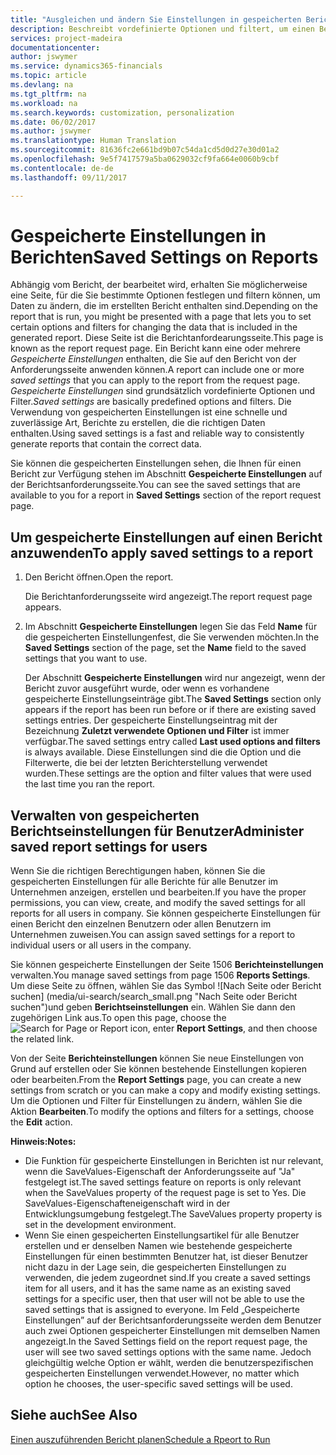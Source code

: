 ```yaml
---
title: "Ausgleichen und ändern Sie Einstellungen in gespeicherten Berichten | Microsoft Docs"
description: Beschreibt vordefinierte Optionen und filtert, um einen Bericht anzupassen und die richtigen Daten zu generieren.
services: project-madeira
documentationcenter: 
author: jswymer
ms.service: dynamics365-financials
ms.topic: article
ms.devlang: na
ms.tgt_pltfrm: na
ms.workload: na
ms.search.keywords: customization, personalization
ms.date: 06/02/2017
ms.author: jswymer
ms.translationtype: Human Translation
ms.sourcegitcommit: 81636fc2e661bd9b07c54da1cd5d0d27e30d01a2
ms.openlocfilehash: 9e5f7417579a5ba0629032cf9fa664e0060b9cbf
ms.contentlocale: de-de
ms.lasthandoff: 09/11/2017

---
```

# <a name="saved-settings-on-reports"></a><span data-ttu-id="03f7c-103">Gespeicherte Einstellungen in Berichten</span><span class="sxs-lookup"><span data-stu-id="03f7c-103">Saved Settings on Reports</span></span>
<span data-ttu-id="03f7c-104">Abhängig vom Bericht, der bearbeitet wird, erhalten Sie möglicherweise eine Seite, für die Sie bestimmte Optionen festlegen und filtern können, um Daten zu ändern, die im erstellten Bericht enthalten sind.</span><span class="sxs-lookup"><span data-stu-id="03f7c-104">Depending on the report that is run, you might be presented with a page that lets you to set certain options and filters for changing the data that is included in the generated report.</span></span> <span data-ttu-id="03f7c-105">Diese Seite ist die Berichtanfordearungsseite.</span><span class="sxs-lookup"><span data-stu-id="03f7c-105">This page is known as the report request page.</span></span> <span data-ttu-id="03f7c-106">Ein Bericht kann eine oder mehrere *Gespeicherte Einstellungen* enthalten, die Sie auf den Bericht von der Anforderungsseite anwenden können.</span><span class="sxs-lookup"><span data-stu-id="03f7c-106">A report can include one or more *saved settings* that you can apply to the report from the request page.</span></span> <span data-ttu-id="03f7c-107">*Gespeicherte Einstellungen* sind grundsätzlich vordefinierte Optionen und Filter.</span><span class="sxs-lookup"><span data-stu-id="03f7c-107">*Saved settings* are basically predefined options and filters.</span></span> <span data-ttu-id="03f7c-108">Die Verwendung von gespeicherten Einstellungen ist eine schnelle und zuverlässige Art, Berichte zu erstellen, die die richtigen Daten enthalten.</span><span class="sxs-lookup"><span data-stu-id="03f7c-108">Using saved settings is a fast and reliable way to consistently generate reports that contain the correct data.</span></span>

<span data-ttu-id="03f7c-109">Sie können die gespeicherten Einstellungen sehen, die Ihnen für einen Bericht zur Verfügung stehen im Abschnitt **Gespeicherte Einstellungen** auf der Berichtsanforderungsseite.</span><span class="sxs-lookup"><span data-stu-id="03f7c-109">You can see the saved settings that are available to you for a report in **Saved Settings** section of the report request page.</span></span>  

## <a name="to-apply-saved-settings-to-a-report"></a><span data-ttu-id="03f7c-110">Um gespeicherte Einstellungen auf einen Bericht anzuwenden</span><span class="sxs-lookup"><span data-stu-id="03f7c-110">To apply saved settings to a report</span></span>
1. <span data-ttu-id="03f7c-111">Den Bericht öffnen.</span><span class="sxs-lookup"><span data-stu-id="03f7c-111">Open the report.</span></span>

   <span data-ttu-id="03f7c-112">Die Berichtanforderungsseite wird angezeigt.</span><span class="sxs-lookup"><span data-stu-id="03f7c-112">The report request page appears.</span></span>    
2. <span data-ttu-id="03f7c-113">Im Abschnitt **Gespeicherte Einstellungen** legen Sie das Feld **Name** für die gespeicherten Einstellungenfest, die Sie verwenden möchten.</span><span class="sxs-lookup"><span data-stu-id="03f7c-113">In the **Saved Settings** section of the page, set the **Name** field  to the saved settings that you want to use.</span></span>

   <span data-ttu-id="03f7c-114">Der Abschnitt **Gespeicherte Einstellungen** wird nur angezeigt, wenn der Bericht zuvor ausgeführt wurde, oder wenn es vorhandene gespeicherte Einstellungseinträge gibt.</span><span class="sxs-lookup"><span data-stu-id="03f7c-114">The **Saved Settings** section only appears if the report has been run before or if there are existing saved settings entries.</span></span> <span data-ttu-id="03f7c-115">Der gespeicherte Einstellungseintrag mit der Bezeichnung **Zuletzt verwendete Optionen und Filter** ist immer verfügbar.</span><span class="sxs-lookup"><span data-stu-id="03f7c-115">The saved settings entry called **Last used options and filters** is always available.</span></span> <span data-ttu-id="03f7c-116">Diese Einstellungen sind die die Option und die Filterwerte, die bei der letzten Berichterstellung verwendet wurden.</span><span class="sxs-lookup"><span data-stu-id="03f7c-116">These settings are the option and filter values that were used the last time you ran the report.</span></span>

## <a name="administer-saved-report-settings-for-users"></a><span data-ttu-id="03f7c-117">Verwalten von gespeicherten Berichtseinstellungen für Benutzer</span><span class="sxs-lookup"><span data-stu-id="03f7c-117">Administer saved report settings for users</span></span>
<span data-ttu-id="03f7c-118">Wenn Sie die richtigen Berechtigungen haben, können Sie die gespeicherten Einstellungen für alle Berichte für alle Benutzer im Unternehmen anzeigen, erstellen und bearbeiten.</span><span class="sxs-lookup"><span data-stu-id="03f7c-118">If you have the proper permissions, you can view, create, and modify the saved settings for all reports for all users in company.</span></span> <span data-ttu-id="03f7c-119">Sie können gespeicherte Einstellungen für einen Bericht den einzelnen Benutzern oder allen Benutzern im Unternehmen zuweisen.</span><span class="sxs-lookup"><span data-stu-id="03f7c-119">You can assign saved settings for a report to individual users or all users in the company.</span></span>

<span data-ttu-id="03f7c-120">Sie können gespeicherte Einstellungen der Seite 1506 **Berichteinstellungen** verwalten.</span><span class="sxs-lookup"><span data-stu-id="03f7c-120">You manage saved settings from page 1506 **Reports Settings**.</span></span> <span data-ttu-id="03f7c-121">Um diese Seite zu öffnen, wählen Sie das Symbol ![Nach Seite oder Bericht suchen] (media/ui-search/search_small.png "Nach Seite oder Bericht suchen")und geben **Berichtseinstellungen** ein. Wählen Sie dann den zugehörigen Link aus.</span><span class="sxs-lookup"><span data-stu-id="03f7c-121">To open this page, choose the ![Search for Page or Report](media/ui-search/search_small.png "Search for Page or Report icon") icon, enter **Report Settings**, and then choose the related link.</span></span>

<span data-ttu-id="03f7c-122">Von der Seite **Berichteinstellungen** können Sie neue Einstellungen von Grund auf erstellen oder Sie können bestehende Einstellungen kopieren oder bearbeiten.</span><span class="sxs-lookup"><span data-stu-id="03f7c-122">From the **Report Settings** page, you can create a new settings from scratch or you can make a copy and modify existing settings.</span></span> <span data-ttu-id="03f7c-123">Um die Optionen und Filter für Einstellungen zu ändern, wählen Sie die Aktion **Bearbeiten**.</span><span class="sxs-lookup"><span data-stu-id="03f7c-123">To modify the options and filters for a settings, choose the **Edit** action.</span></span>

<span data-ttu-id="03f7c-124">**Hinweis:**</span><span class="sxs-lookup"><span data-stu-id="03f7c-124">**Notes:**</span></span>

* <span data-ttu-id="03f7c-125">Die Funktion für gespeicherte Einstellungen in Berichten ist nur relevant, wenn die SaveValues-Eigenschaft der Anforderungsseite auf "Ja" festgelegt ist.</span><span class="sxs-lookup"><span data-stu-id="03f7c-125">The saved settings feature on reports is only relevant when the SaveValues property of the request page is set to Yes.</span></span> <span data-ttu-id="03f7c-126">Die SaveValues-Eigenschafteneigenschaft wird in der Entwicklungsumgebung festgelegt.</span><span class="sxs-lookup"><span data-stu-id="03f7c-126">The SaveValues property property is set in the development environment.</span></span>
* <span data-ttu-id="03f7c-127">Wenn Sie einen gespeicherten Einstellungsartikel für alle Benutzer erstellen und er denselben Namen wie bestehende gespeicherte Einstellungen für einen bestimmten Benutzer hat, ist dieser Benutzer nicht dazu in der Lage sein, die gespeicherten Einstellungen zu verwenden, die jedem zugeordnet sind.</span><span class="sxs-lookup"><span data-stu-id="03f7c-127">If you create a saved settings item for all users, and it has the same name as an existing saved settings for a specific user, then that user will not be able to use the saved settings that is assigned to everyone.</span></span>  <span data-ttu-id="03f7c-128">Im Feld „Gespeicherte Einstellungen” auf der Berichtsanforderungsseite werden dem Benutzer auch zwei Optionen gespeicherter Einstellungen mit demselben Namen angezeigt.</span><span class="sxs-lookup"><span data-stu-id="03f7c-128">In the Saved Settings field on the report request page, the user will see two saved settings options with the same name.</span></span> <span data-ttu-id="03f7c-129">Jedoch gleichgültig welche Option er wählt, werden die benutzerspezifischen gespeicherten Einstellungen verwendet.</span><span class="sxs-lookup"><span data-stu-id="03f7c-129">However, no matter which option he chooses, the user-specific saved settings will be used.</span></span>

## <a name="see-also"></a><span data-ttu-id="03f7c-130">Siehe auch</span><span class="sxs-lookup"><span data-stu-id="03f7c-130">See Also</span></span>
[<span data-ttu-id="03f7c-131">Einen auszuführenden Bericht planen</span><span class="sxs-lookup"><span data-stu-id="03f7c-131">Schedule a Rpeort to Run</span></span>](ui-schedule-report.md)  

